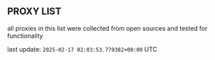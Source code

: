 ## PROXY LIST

all proxies in this list were collected from open sources and tested for functionality

last update: `2025-02-17 02:03:53.779382+00:00` UTC
